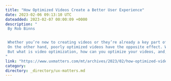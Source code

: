 ```yaml
---
title: "How Optimized Videos Create a Better User Experience"
date: 2023-02-06 09:13:10 UTC
dateadded: 2023-02-07 00:00:09 +0000
description: "
 By Rob Binns 


 Whether you’re new to creating videos or they’re already a key part of your marketing or documentation strategy, there’s no denying the benefits that they can offer to your brand. Videos can help you build your community, entertain and inform your audience, and establish your brand as a trusted, credible source. If you’ve optimized your videos. Well-optimized videos offer a brilliant user experience. 
 On the other hand, poorly optimized videos have the opposite effect. When videos  move at a snail’s pace, take an age to load, or stall throughout  playback, they bore and frustrate your users—who don’t tend to come back. 
 But what is video optimization, how can you optimize your videos, and, even more importantly, how can optimized videos create a better user experience? Let’s find out. Read More 
"
link: "https://www.uxmatters.com/mt/archives/2023/02/how-optimized-videos-create-a-better-user-experience.php"
category:
directory: _directory/ux-matters.md
---
```


